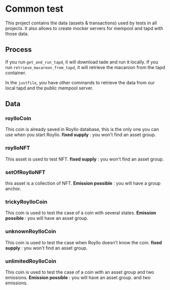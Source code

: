 # Common test

This project contains the data (assets & transactions) used by tests in all projects.
It also allows to create mocker servers for mempool and tapd with those data.

## Process

If you run `get_and_run_tapd`, it will download tade and run it locally.
If you run `retrieve_macaroon_from_tapd`, it will retrieve the macaroon from the tapd container.

In the `justfile`, you have other commands to retrieve the data from our local tapd and the public mempool server.

## Data

### roylloCoin

This coin is already saved in Royllo database, this is the only one you can use when you start Royllo.
**fixed supply** : you won't find an asset group.

### roylloNFT

This asset is used to test NFT.
**fixed supply** : you won't find an asset group.

### setOfRoylloNFT

this asset is a collection of NFT.
**Emission possible** : you will have a group anchor.

### trickyRoylloCoin

This coin is used to test the case of a coin with several states.
**Emission possible** : you will have an asset group.

### unknownRoylloCoin

This coin is used to test the case when Royllo doesn't know the coin.
**fixed supply** : you won't find an asset group.

### unlimitedRoylloCoin

This coin is used to test the case of a coin with an asset group and two emissions.
**Emission possible** : you will have an asset group. and two emissions.
